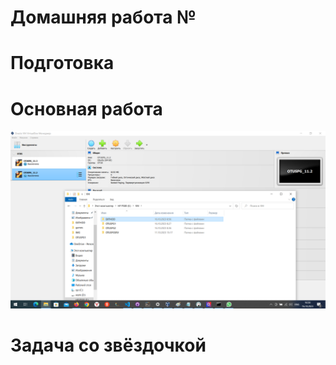 # Домашняя работа №


# Подготовка

# Основная работа

>
>
>

![имг 00](IMG/0.png "Подготовка")

# Задача со звёздочкой

>
>
>